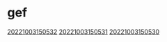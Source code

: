 # gef
[20221003150532](/zet/20221003150532/README.md)
[20221003150531](/zet/20221003150531/README.md)
[20221003150530](/zet/20221003150530/README.md)

